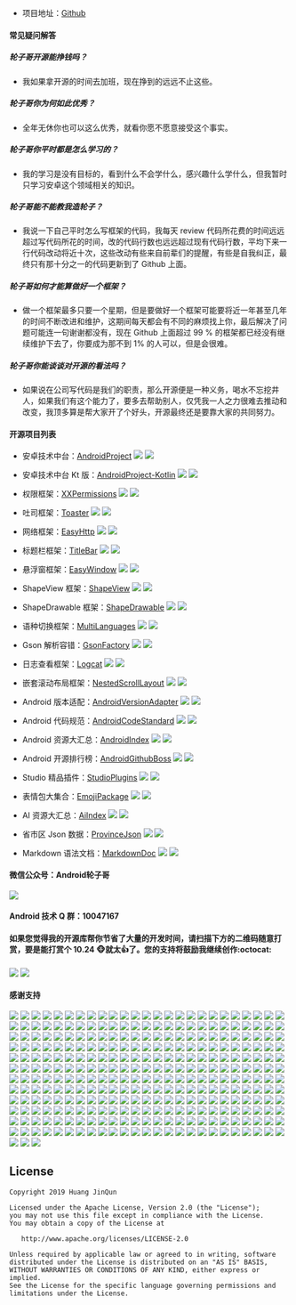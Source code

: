 
* 项目地址：[Github](https://github.com/getActivity/Donate)

#### 常见疑问解答

##### 轮子哥开源能挣钱吗？

* 我如果拿开源的时间去加班，现在挣到的远远不止这些。

##### 轮子哥你为何如此优秀？

* 全年无休你也可以这么优秀，就看你愿不愿意接受这个事实。

##### 轮子哥你平时都是怎么学习的？

* 我的学习是没有目标的，看到什么不会学什么，感兴趣什么学什么，但我暂时只学习安卓这个领域相关的知识。

##### 轮子哥能不能教我造轮子？

* 我说一下自己平时怎么写框架的代码，我每天 review 代码所花费的时间远远超过写代码所花的时间，改的代码行数也远远超过现有代码行数，平均下来一行代码改动将近十次，这些改动有些来自前辈们的提醒，有些是自我纠正，最终只有那十分之一的代码更新到了 Github 上面。

##### 轮子哥如何才能算做好一个框架？

* 做一个框架最多只要一个星期，但是要做好一个框架可能要将近一年甚至几年的时间不断改进和维护，这期间每天都会有不同的麻烦找上你，最后解决了问题可能连一句谢谢都没有，现在 Github 上面超过 99 % 的框架都已经没有继续维护下去了，你要成为那不到 1% 的人可以，但是会很难。

##### 轮子哥你能谈谈对开源的看法吗？

* 如果说在公司写代码是我们的职责，那么开源便是一种义务，喝水不忘挖井人，如果我们有这个能力了，要多去帮助别人，仅凭我一人之力很难去推动和改变，我顶多算是帮大家开了个好头，开源最终还是要靠大家的共同努力。

#### 开源项目列表

* 安卓技术中台：[AndroidProject](https://github.com/getActivity/AndroidProject) ![](https://img.shields.io/github/stars/getActivity/AndroidProject.svg) ![](https://img.shields.io/github/forks/getActivity/AndroidProject.svg)

* 安卓技术中台 Kt 版：[AndroidProject-Kotlin](https://github.com/getActivity/AndroidProject-Kotlin) ![](https://img.shields.io/github/stars/getActivity/AndroidProject-Kotlin.svg) ![](https://img.shields.io/github/forks/getActivity/AndroidProject-Kotlin.svg)

* 权限框架：[XXPermissions](https://github.com/getActivity/XXPermissions) ![](https://img.shields.io/github/stars/getActivity/XXPermissions.svg) ![](https://img.shields.io/github/forks/getActivity/XXPermissions.svg)

* 吐司框架：[Toaster](https://github.com/getActivity/Toaster) ![](https://img.shields.io/github/stars/getActivity/Toaster.svg) ![](https://img.shields.io/github/forks/getActivity/Toaster.svg)

* 网络框架：[EasyHttp](https://github.com/getActivity/EasyHttp) ![](https://img.shields.io/github/stars/getActivity/EasyHttp.svg) ![](https://img.shields.io/github/forks/getActivity/EasyHttp.svg)

* 标题栏框架：[TitleBar](https://github.com/getActivity/TitleBar) ![](https://img.shields.io/github/stars/getActivity/TitleBar.svg) ![](https://img.shields.io/github/forks/getActivity/TitleBar.svg)

* 悬浮窗框架：[EasyWindow](https://github.com/getActivity/EasyWindow) ![](https://img.shields.io/github/stars/getActivity/EasyWindow.svg) ![](https://img.shields.io/github/forks/getActivity/EasyWindow.svg)

* ShapeView 框架：[ShapeView](https://github.com/getActivity/ShapeView) ![](https://img.shields.io/github/stars/getActivity/ShapeView.svg) ![](https://img.shields.io/github/forks/getActivity/ShapeView.svg)

* ShapeDrawable 框架：[ShapeDrawable](https://github.com/getActivity/ShapeDrawable) ![](https://img.shields.io/github/stars/getActivity/ShapeDrawable.svg) ![](https://img.shields.io/github/forks/getActivity/ShapeDrawable.svg)

* 语种切换框架：[MultiLanguages](https://github.com/getActivity/MultiLanguages) ![](https://img.shields.io/github/stars/getActivity/MultiLanguages.svg) ![](https://img.shields.io/github/forks/getActivity/MultiLanguages.svg)

* Gson 解析容错：[GsonFactory](https://github.com/getActivity/GsonFactory) ![](https://img.shields.io/github/stars/getActivity/GsonFactory.svg) ![](https://img.shields.io/github/forks/getActivity/GsonFactory.svg)

* 日志查看框架：[Logcat](https://github.com/getActivity/Logcat) ![](https://img.shields.io/github/stars/getActivity/Logcat.svg) ![](https://img.shields.io/github/forks/getActivity/Logcat.svg)

* 嵌套滚动布局框架：[NestedScrollLayout](https://github.com/getActivity/NestedScrollLayout) ![](https://img.shields.io/github/stars/getActivity/NestedScrollLayout.svg) ![](https://img.shields.io/github/forks/getActivity/NestedScrollLayout.svg)

* Android 版本适配：[AndroidVersionAdapter](https://github.com/getActivity/AndroidVersionAdapter) ![](https://img.shields.io/github/stars/getActivity/AndroidVersionAdapter.svg) ![](https://img.shields.io/github/forks/getActivity/AndroidVersionAdapter.svg)

* Android 代码规范：[AndroidCodeStandard](https://github.com/getActivity/AndroidCodeStandard) ![](https://img.shields.io/github/stars/getActivity/AndroidCodeStandard.svg) ![](https://img.shields.io/github/forks/getActivity/AndroidCodeStandard.svg)

* Android 资源大汇总：[AndroidIndex](https://github.com/getActivity/AndroidIndex) ![](https://img.shields.io/github/stars/getActivity/AndroidIndex.svg) ![](https://img.shields.io/github/forks/getActivity/AndroidIndex.svg)

* Android 开源排行榜：[AndroidGithubBoss](https://github.com/getActivity/AndroidGithubBoss) ![](https://img.shields.io/github/stars/getActivity/AndroidGithubBoss.svg) ![](https://img.shields.io/github/forks/getActivity/AndroidGithubBoss.svg)

* Studio 精品插件：[StudioPlugins](https://github.com/getActivity/StudioPlugins) ![](https://img.shields.io/github/stars/getActivity/StudioPlugins.svg) ![](https://img.shields.io/github/forks/getActivity/StudioPlugins.svg)

* 表情包大集合：[EmojiPackage](https://github.com/getActivity/EmojiPackage) ![](https://img.shields.io/github/stars/getActivity/EmojiPackage.svg) ![](https://img.shields.io/github/forks/getActivity/EmojiPackage.svg)

* AI 资源大汇总：[AiIndex](https://github.com/getActivity/AiIndex) ![](https://img.shields.io/github/stars/getActivity/AiIndex.svg) ![](https://img.shields.io/github/forks/getActivity/AiIndex.svg)

* 省市区 Json 数据：[ProvinceJson](https://github.com/getActivity/ProvinceJson) ![](https://img.shields.io/github/stars/getActivity/ProvinceJson.svg) ![](https://img.shields.io/github/forks/getActivity/ProvinceJson.svg)

* Markdown 语法文档：[MarkdownDoc](https://github.com/getActivity/MarkdownDoc) ![](https://img.shields.io/github/stars/getActivity/MarkdownDoc.svg) ![](https://img.shields.io/github/forks/getActivity/MarkdownDoc.svg)

#### 微信公众号：Android轮子哥

![](picture/official_ccount.png)

#### Android 技术 Q 群：10047167

#### 如果您觉得我的开源库帮你节省了大量的开发时间，请扫描下方的二维码随意打赏，要是能打赏个 10.24 :monkey_face:就太:thumbsup:了。您的支持将鼓励我继续创作:octocat:

![](picture/pay_ali.png) ![](picture/pay_wechat.png)

#### 感谢支持

![](picture/202201140945.png) ![](picture/202012291630.png) ![](picture/202310312138.png) ![](picture/202112071039.png) ![](picture/202107221546.png) ![](picture/202103221509.png) ![](picture/202101151520.png) ![](picture/202012291149.png) ![](picture/202012281653.png) ![](picture/202012092035.png) ![](picture/202011031134.png) ![](picture/202010301100.png) ![](picture/202010200947.png) ![](picture/202010161118.png) ![](picture/202009231507.png) ![](picture/202009141714.png) ![](picture/202008141544.png) ![](picture/202206041501.png) ![](picture/201908061749.png) ![](picture/201908011230.png) ![](picture/202107131537.png) ![](picture/202106171510.png) ![](picture/202012291853.png) ![](picture/202011201153.png) ![](picture/202011101445.png) ![](picture/202010261153.png) ![](picture/202009141422.png) ![](picture/202008111524.png) ![](picture/202001031546.png) ![](picture/201912091048.png) ![](picture/201910201633.png) ![](picture/201908050956.png) ![](picture/201907290950.png) ![](picture/202103141019.png) ![](picture/202101042028.png) ![](picture/202101041617.png) ![](picture/202001151423.png) ![](picture/201912231527.png) ![](picture/201908051743.png) ![](picture/202107131051.png) ![](picture/202006031508.png) ![](picture/202005231055.png) ![](picture/202005171312.png) ![](picture/202001101010.png) ![](picture/201911201433.png) ![](picture/201908221032.png) ![](picture/201908181606.png) ![](picture/201908011536.png) ![](picture/201907301648.png) ![](picture/201905271613.png) ![](picture/201909031527.png) ![](picture/202112231142.png) ![](picture/202003270027.png) ![](picture/202003111113.png) ![](picture/202003072030.png) ![](picture/202001031836.png) ![](picture/201911261522.png) ![](picture/201911261104.png) ![](picture/201911060940.png) ![](picture/201910251605.png) ![](picture/201909201510.png) ![](picture/201909111011.png) ![](picture/201907031613.png) ![](picture/201907231140.png) ![](picture/201905092038.png) ![](picture/202210081043.png) ![](picture/202204101642.png) ![](picture/202305041612.png) ![](picture/202304121123.png) ![](picture/202303172047.png) ![](picture/202302031032.png) ![](picture/202201142358.png) ![](picture/202111041625.png) ![](picture/202007151540.png) ![](picture/202301081313.png) ![](picture/202101261802.png) ![](picture/201912112015.png) ![](picture/201902281836.png) ![](picture/201909091816.png) ![](picture/202104272211.png) ![](picture/202212131113.png) ![](picture/202011271106.png) ![](picture/202311171902.png) ![](picture/202310271451.png) ![](picture/202310111704.png) ![](picture/202309201833.png) ![](picture/202309152017.png) ![](picture/202308251714.png) ![](picture/202308242253.png) ![](picture/202308110019.png) ![](picture/202308021519.png) ![](picture/202307300743.png) ![](picture/202307251511.png) ![](picture/202307201211.png) ![](picture/202307061440.png) ![](picture/202307031359.png) ![](picture/202306070807.png) ![](picture/202305252153.png) ![](picture/202305182044.png) ![](picture/202304280844.png) ![](picture/202304242032.png) ![](picture/202304201338.png) ![](picture/202304102025.png) ![](picture/202303291256.png) ![](picture/202303281302.png) ![](picture/202303241118.png) ![](picture/202303010939.png) ![](picture/202302110402.png) ![](picture/202212271902.png) ![](picture/202212221758.png) ![](picture/202212081108.png) ![](picture/202212060159.png) ![](picture/202211091553.png) ![](picture/202211081544.png) ![](picture/202210171152.png) ![](picture/202210131034.png) ![](picture/202210091619.png) ![](picture/202210081522.png) ![](picture/202210081128.png) ![](picture/202209242306.png) ![](picture/202209221120.png) ![](picture/202209211359.png) ![](picture/202209161441.png) ![](picture/202209161438.png) ![](picture/202208231528.png) ![](picture/202208171537.png) ![](picture/202208171052.png) ![](picture/202208121428.png) ![](picture/202208091019.png) ![](picture/202208081820.png) ![](picture/202207291229.png) ![](picture/202207271634.png) ![](picture/202207201658.png) ![](picture/202207081045.png) ![](picture/202207031827.png) ![](picture/202206281052.png) ![](picture/202206021523.png) ![](picture/202205270036.png) ![](picture/202205181451.png) ![](picture/202204271550.png) ![](picture/202204071837.png) ![](picture/202203011626.png) ![](picture/202202231652.png) ![](picture/202202141111.png) ![](picture/202201121638.png) ![](picture/202112292205.png) ![](picture/202112271142.png) ![](picture/202112271019.png) ![](picture/202112240941.png) ![](picture/202112151450.png) ![](picture/202112131152.png) ![](picture/202112071226.png) ![](picture/202112042349.png) ![](picture/202112041959.png) ![](picture/202111241742.png) ![](picture/202111231719.png) ![](picture/202111101753.png) ![](picture/202110221122.png) ![](picture/202110191557.png) ![](picture/202110181028.png) ![](picture/202110151645.png) ![](picture/202110091454.png) ![](picture/202109251417.png) ![](picture/202109221711.png) ![](picture/202109122058.png) ![](picture/202109061045.png) ![](picture/202109061034.png) ![](picture/202108120941.png) ![](picture/202107281806.png) ![](picture/202107281518.png) ![](picture/202107281356.png) ![](picture/202107230949.png) ![](picture/202107171719.png) ![](picture/202106241117.png) ![](picture/202106212042.png) ![](picture/202106010209.png) ![](picture/202105172028.png) ![](picture/202105121556.png) ![](picture/202105101504.png) ![](picture/202105081630.png) ![](picture/202105071727.png) ![](picture/202105042258.png) ![](picture/202105011513.png) ![](picture/202104271549.png) ![](picture/202104262036.png) ![](picture/202104261714.png) ![](picture/202104250952.png) ![](picture/202104201555.png) ![](picture/202104071612.png) ![](picture/202103311919.png) ![](picture/202103290911.png) ![](picture/202103200954.png) ![](picture/202103191238.png) ![](picture/202103111122.png) ![](picture/202103061126.png) ![](picture/202103021728.png) ![](picture/202102282236.png) ![](picture/202102251128.png) ![](picture/202102221055.png) ![](picture/202102091912.png) ![](picture/202102041803.png) ![](picture/202102021454.png) ![](picture/202102011656.png) ![](picture/202101291548.png) ![](picture/202101211141.png) ![](picture/202101121656.png) ![](picture/202101090932.png) ![](picture/202101051127.png) ![](picture/202012081143.png) ![](picture/202012021907.png) ![](picture/202011191920.png) ![](picture/202011121105.png) ![](picture/202011100846.png) ![](picture/202011021615.png) ![](picture/202010281819.png) ![](picture/202010231124.png) ![](picture/202010141440.png) ![](picture/202010121806.png) ![](picture/202008130937.png) ![](picture/202010061658.png) ![](picture/202009151146.png) ![](picture/202008042104.png) ![](picture/202007131401.png) ![](picture/202006301423.png) ![](picture/202006151525.png) ![](picture/202005251458.png) ![](picture/201911211520.png) ![](picture/201912051725.png) ![](picture/201912081442.png) ![](picture/201912111659.png) ![](picture/201912251507.png) ![](picture/201912261813.png) ![](picture/201912281401.png) ![](picture/201911291945.png) ![](picture/201911081052.png) ![](picture/201910251128.png) ![](picture/201910241621.png) ![](picture/201910231505.png) ![](picture/201910101540.png) ![](picture/201909301640.png) ![](picture/201908221026.png) ![](picture/201909111114.png) ![](picture/201909091453.png) ![](picture/201909091138.png) ![](picture/201908011130.png) ![](picture/201907221137.png) ![](picture/201906291400.png) ![](picture/201906281126.png) ![](picture/201905131024.png) ![](picture/201905092034.png) ![](picture/201904261500.png) ![](picture/201904251819.png) ![](picture/201904241451.png) ![](picture/201904220841.png) ![](picture/201904212240.png) ![](picture/201904201726.png) ![](picture/201904201111.png) ![](picture/201904201042.png) ![](picture/201904201025.png) ![](picture/201904191207.png) ![](picture/201904182032.png) ![](picture/201904181557.png) ![](picture/201904181519.png) ![](picture/201904101029.png) ![](picture/201904031545.png) ![](picture/201904031522.png) ![](picture/201904031521.png) ![](picture/201904030951.png) ![](picture/201904011343.png) ![](picture/201904011147.png) ![](picture/201904011128.png) ![](picture/201903311338.png) ![](picture/201903311038.png) ![](picture/201903291610.png) ![](picture/201903281020.png) ![](picture/201903281011.png) ![](picture/201903281010.png) ![](picture/201903280951.png) ![](picture/201903272146.png) ![](picture/201903271946.png) ![](picture/201903271656.png) ![](picture/201903271559.png) ![](picture/201903271553.png) ![](picture/201903271512.png) ![](picture/201903211639.png) ![](picture/201812130819.png) ![](picture/201812120907.png) ![](picture/202208302224.png) ![](picture/202103010925.png) ![](picture/202309121630.png) ![](picture/202303081409.png) ![](picture/202204191755.png) ![](picture/202202111446.png) ![](picture/202202071001.png) ![](picture/202110141717.png) ![](picture/202109291100.png) ![](picture/202102171119.png) ![](picture/202101211226.png) ![](picture/202008021814.png) ![](picture/201908150959.png) ![](picture/201904011558.png) ![](picture/201902281751.png) ![](picture/201812032346.png)

## License

```text
Copyright 2019 Huang JinQun

Licensed under the Apache License, Version 2.0 (the "License");
you may not use this file except in compliance with the License.
You may obtain a copy of the License at

   http://www.apache.org/licenses/LICENSE-2.0

Unless required by applicable law or agreed to in writing, software
distributed under the License is distributed on an "AS IS" BASIS,
WITHOUT WARRANTIES OR CONDITIONS OF ANY KIND, either express or implied.
See the License for the specific language governing permissions and
limitations under the License.
```
